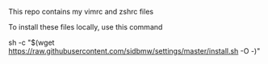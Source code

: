 This repo contains my vimrc and zshrc files

To install these files locally, use this command

sh -c "$(wget https://raw.githubusercontent.com/sidbmw/settings/master/install.sh -O -)"
